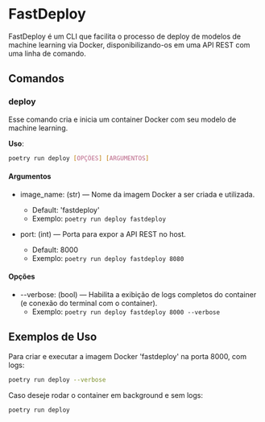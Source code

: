 <!-- ![logo do projeto](assets/logo.png){ width="300" .center} -->
# FastDeploy

FastDeploy é um CLI que facilita o processo de deploy de modelos de machine learning via Docker, disponibilizando-os em uma API REST com uma linha de comando.

## Comandos

### deploy

Esse comando cria e inicia um container Docker com seu modelo de machine learning.

**Uso**:
```bash
poetry run deploy [OPÇÕES] [ARGUMENTOS]
```
#### Argumentos
* image_name: (str) — Nome da imagem Docker a ser criada e utilizada.
    - Default: 'fastdeploy'
    - Exemplo: `poetry run deploy fastdeploy`

* port: (int) — Porta para expor a API REST no host.
    - Default: 8000
    - Exemplo: `poetry run deploy fastdeploy 8080`

#### Opções
* --verbose: (bool) — Habilita a exibição de logs completos do container (e conexão do terminal com o container).
    - Exemplo: `poetry run deploy fastdeploy 8000 --verbose`

## Exemplos de Uso
Para criar e executar a imagem Docker 'fastdeploy' na porta 8000, com logs:
```bash
poetry run deploy --verbose
```

Caso deseje rodar o container em background e sem logs:
```bash
poetry run deploy
```